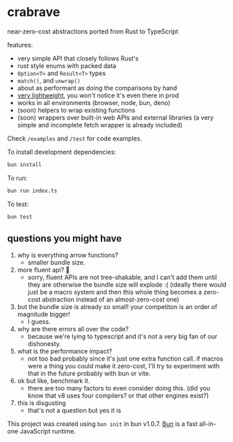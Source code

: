 # crabrave

near-zero-cost abstractions ported from Rust to TypeScript

features:

- very simple API that closely follows Rust's
- rust style enums with packed data
- `Option<T>` and `Result<T>` types
- `match()`, and `unwrap()`
- about as performant as doing the comparisons by hand
- [very lightweight](https://pkg-size.dev/@oofdere%2Fcrabrave), you won't notice it's even there in prod
- works in all environments (browser, node, bun, deno)
- (soon) helpers to wrap existing functions
- (soon) wrappers over built-in web APIs and external libraries (a very simple and incomplete fetch wrapper is already included)

Check `/examples` and `/test` for code examples.

To install development dependencies:

```bash
bun install
```

To run:

```bash
bun run index.ts
```

To test:

```bash
bun test
```

## questions you might have

1. why is everything arrow functions?
   - smaller bundle size.
2. more fluent api? :pleading_face:
   - sorry, fluent APIs are not tree-shakable, and I can't add them until they are otherwise the bundle size will explode :( (ideally there would just be a macro system and then this whole thing becomes a zero-cost abstraction instead of an almost-zero-cost one)
3. but the bundle size is already so small! your competiton is an order of magnitude bigger!
   - I guess.
4. why are there errors all over the code?
   - because we're lying to typescript and it's not a very big fan of our dishonesty.
5. what is the performance impact?
   - not too bad probably since it's just one extra function call. if macros were a thing you could make it zero-cost, I'll try to experiment with that in the future probably with bun or vite.
6. ok but like, benchmark it.
   - there are too many factors to even consider doing this. (did you know that v8 uses four compilers? or that other engines exist?)
7. this is disgusting
   - that's not a question but yes it is

This project was created using `bun init` in bun v1.0.7. [Bun](https://bun.sh) is a fast all-in-one JavaScript runtime.

